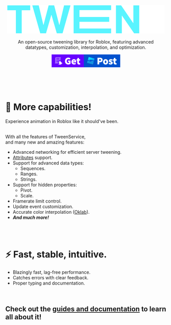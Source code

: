 <div align="center">

<img src="./Logo.png"></img>

An open-source tweening library for Roblox, featuring advanced<br>
datatypes, customization, interpolation, and optimization.

[<img src="https://raw.githubusercontent.com/AlexanderLindholt/LinkButtons/refs/heads/main/Static/Module.png"></img>](https://create.roblox.com/store/asset/100081703118723) ​ [<img src="https://raw.githubusercontent.com/AlexanderLindholt/LinkButtons/refs/heads/main/Static/Devforum.png"></img>](https://devforum.roblox.com/t/3599638)
</div>
<br>
​<br>
<br>

# 🌟 More capabilities!
Experience animation in Roblox like it should've been.<br>
<br>

With all the features of TweenService,<br>
and many new and amazing features:
- Advanced networking for efficient server tweening.
- [Attributes](https://create.roblox.com/docs/scripting/attributes) support.
- Support for advanced data types:
  - Sequences.
  - Ranges.
  - Strings.
- Support for hidden properties:
  - Pivot.
  - Scale.
- Framerate limit control.
- Update event customization.
- Accurate color interpolation ([Oklab](https://observablehq.com/@aras-p/oklab-interpolation-test)).
- ***And much more!***
<br>
<br>

# ⚡ Fast, stable, intuitive.
- Blazingly fast, lag-free performance.
- Catches errors with clear feedback.
- Proper typing and documentation.
​<br>
<br>


## Check out the [guides and documentation](https://alexanderlindholt.gitbook.io/tweenplus) to learn all about it!
<br>
